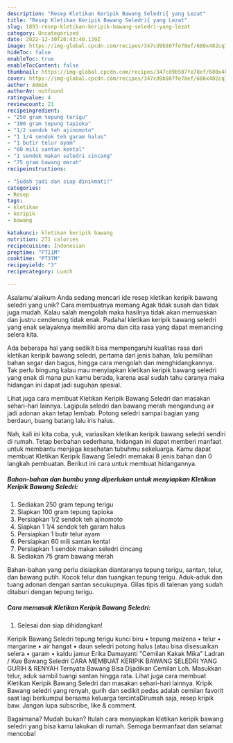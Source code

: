 ```yaml
---
description: "Resep Kletikan Keripik Bawang Seledri{ yang Lezat"
title: "Resep Kletikan Keripik Bawang Seledri{ yang Lezat"
slug: 1893-resep-kletikan-keripik-bawang-seledri-yang-lezat
category: Uncategorized
date: 2022-12-30T20:43:40.139Z
image: https://img-global.cpcdn.com/recipes/347cd9b507fe78ef/680x482cq70/kletikan-keripik-bawang-seledri-foto-resep-utama.jpg
hideToc: false
enableToc: true
enableTocContent: false
thumbnail: https://img-global.cpcdn.com/recipes/347cd9b507fe78ef/680x482cq70/kletikan-keripik-bawang-seledri-foto-resep-utama.jpg
cover: https://img-global.cpcdn.com/recipes/347cd9b507fe78ef/680x482cq70/kletikan-keripik-bawang-seledri-foto-resep-utama.jpg
author: Admin
authorAv: notfound
ratingvalue: 4
reviewcount: 21
recipeingredient:
- "250 gram tepung terigu"
- "100 gram tepung tapioka"
- "1/2 sendok teh ajinomoto"
- "1 1/4 sendok teh garam halus"
- "1 butir telur ayam"
- "60 mili santan kental"
- "1 sendok makan seledri cincang"
- "75 gram bawang merah"
recipeinstructions:

- "Sudah jadi dan siap dinikmati!"
categories:
- Resep
tags:
- kletikan
- keripik
- bawang

katakunci: kletikan keripik bawang 
nutrition: 271 calories
recipecuisine: Indonesian
preptime: "PT11M"
cooktime: "PT37M"
recipeyield: "3"
recipecategory: Lunch

---
```



Asalamu'alaikum Anda sedang mencari ide resep kletikan keripik bawang seledri yang unik? Cara membuatnya memang Agak tidak susah dan tidak juga mudah. Kalau salah mengolah maka hasilnya tidak akan memuaskan dan justru cenderung tidak enak. Padahal kletikan keripik bawang seledri yang enak selayaknya memiliki aroma dan cita rasa yang dapat memancing selera kita.


Ada beberapa hal yang sedikit bisa mempengaruhi kualitas rasa dari kletikan keripik bawang seledri, pertama dari jenis bahan, lalu pemilihan bahan segar dan bagus, hingga cara mengolah dan menghidangkannya. Tak perlu bingung kalau mau menyiapkan kletikan keripik bawang seledri yang enak di mana pun kamu berada, karena asal sudah tahu caranya maka hidangan ini dapat jadi suguhan spesial.

Lihat juga cara membuat Kletikan Keripik Bawang Seledri dan masakan sehari-hari lainnya. Lagipula seledri dan bawang merah mengandung air jadi adonan akan tetap lembab. Potong seledri sampai bagian yang berdaun, buang batang lalu iris halus.


Nah, kali ini kita coba, yuk, variasikan kletikan keripik bawang seledri sendiri di rumah. Tetap berbahan sederhana, hidangan ini dapat memberi manfaat untuk membantu menjaga kesehatan tubuhmu sekeluarga. Kamu dapat membuat Kletikan Keripik Bawang Seledri memakai 8 jenis bahan dan 0 langkah pembuatan. Berikut ini cara untuk membuat hidangannya.

<!--inarticleads1-->

##### Bahan-bahan dan bumbu yang diperlukan untuk menyiapkan Kletikan Keripik Bawang Seledri:

1. Sediakan 250 gram tepung terigu
1. Siapkan 100 gram tepung tapioka
1. Persiapkan 1/2 sendok teh ajinomoto
1. Siapkan 1 1/4 sendok teh garam halus
1. Persiapkan 1 butir telur ayam
1. Persiapkan 60 mili santan kental
1. Persiapkan 1 sendok makan seledri cincang
1. Sediakan 75 gram bawang merah


Bahan-bahan yang perlu disiapkan diantaranya tepung terigu, santan, telur, dan bawang putih. Kocok telur dan tuangkan tepung terigu. Aduk-aduk dan tuang adonan dengan santan secukupnya. Gilas tipis di talenan yang sudah ditaburi dengan tepung terigu. 

<!--inarticleads2-->

##### Cara memasak Kletikan Keripik Bawang Seledri:


1. Selesai dan siap dihidangkan!

Keripik Bawang Seledri tepung terigu kunci biru • tepung maizena • telur • margarine • air hangat • daun seledri potong halus (atau bisa disesuaikan selera • garam • kaldu jamur Erika Damayanti &#34;Cemilan Kakak Mika&#34; Ladran / Kue Bawang Seledri CARA MEMBUAT KERIPIK BAWANG SELEDRI YANG GURIH &amp; RENYAH Ternyata Bawang Bisa Dijadikan Cemilan Loh. Masukkan telur, aduk sambil tuangi santan hingga rata. Lihat juga cara membuat Kletikan Keripik Bawang Seledri dan masakan sehari-hari lainnya. Kripik Bawang seledri yang renyah, gurih dan sedikit pedas adalah cemilan favorit saat lagi berkumpul bersama keluarga tercintaDirumah saja, resep kripik baw. Jangan lupa subscribe, like &amp; comment. 

Bagaimana? Mudah bukan? Itulah cara menyiapkan kletikan keripik bawang seledri yang bisa kamu lakukan di rumah. Semoga bermanfaat dan selamat mencoba!
